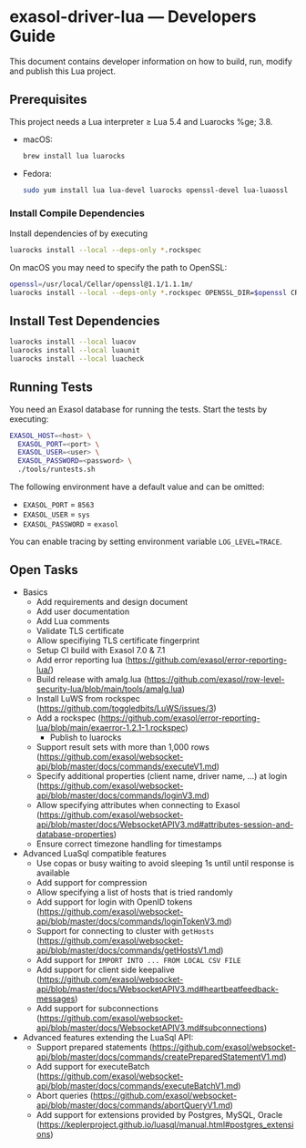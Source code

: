 # exasol-driver-lua &mdash; Developers Guide

This document contains developer information on how to build, run, modify and publish this Lua project.

## Prerequisites

This project needs a Lua interpreter &ge; Lua 5.4 and Luarocks %ge; 3.8.

* macOS:
    ```sh
    brew install lua luarocks
    ```
* Fedora:
    ```sh
    sudo yum install lua lua-devel luarocks openssl-devel lua-luaossl
    ```

### Install Compile Dependencies

Install dependencies of by executing

```sh
luarocks install --local --deps-only *.rockspec
```

On macOS you may need to specify the path to OpenSSL:

```sh
openssl=/usr/local/Cellar/openssl@1.1/1.1.1m/
luarocks install --local --deps-only *.rockspec OPENSSL_DIR=$openssl CRYPTO_DIR=$openssl
```

## Install Test Dependencies

```sh
luarocks install --local luacov
luarocks install --local luaunit
luarocks install --local luacheck
```

## Running Tests

You need an Exasol database for running the tests. Start the tests by executing:

```sh
EXASOL_HOST=<host> \
  EXASOL_PORT=<port> \
  EXASOL_USER=<user> \
  EXASOL_PASSWORD=<password> \
  ./tools/runtests.sh
```

The following environment have a default value and can be omitted:

* `EXASOL_PORT` = `8563`
* `EXASOL_USER` = `sys`
* `EXASOL_PASSWORD` = `exasol`

You can enable tracing by setting environment variable `LOG_LEVEL=TRACE`.

## Open Tasks

* Basics
    * Add requirements and design document
    * Add user documentation
    * Add Lua comments
    * Validate TLS certificate
    * Allow specifiying TLS certificate fingerprint
    * Setup CI build with Exasol 7.0 & 7.1
    * Add error reporting lua (https://github.com/exasol/error-reporting-lua/)
    * Build release with amalg.lua (https://github.com/exasol/row-level-security-lua/blob/main/tools/amalg.lua)
    * Install LuWS from rockspec (https://github.com/toggledbits/LuWS/issues/3)
    * Add a rockspec (https://github.com/exasol/error-reporting-lua/blob/main/exaerror-1.2.1-1.rockspec)
        * Publish to luarocks
    * Support result sets with more than 1,000 rows (https://github.com/exasol/websocket-api/blob/master/docs/commands/executeV1.md)
    * Specify additional properties (client name, driver name, ...) at login (https://github.com/exasol/websocket-api/blob/master/docs/commands/loginV3.md)
    * Allow specifying attributes when connecting to Exasol (https://github.com/exasol/websocket-api/blob/master/docs/WebsocketAPIV3.md#attributes-session-and-database-properties)
    * Ensure correct timezone handling for timestamps
* Advanced LuaSql compatible features
    * Use copas or busy waiting to avoid sleeping 1s until until response is available
    * Add support for compression
    * Allow specifying a list of hosts that is tried randomly
    * Add support for login with OpenID tokens (https://github.com/exasol/websocket-api/blob/master/docs/commands/loginTokenV3.md)
    * Support for connecting to cluster with `getHosts` (https://github.com/exasol/websocket-api/blob/master/docs/commands/getHostsV1.md)
    * Add support for `IMPORT INTO ... FROM LOCAL CSV FILE`
    * Add support for client side keepalive (https://github.com/exasol/websocket-api/blob/master/docs/WebsocketAPIV3.md#heartbeatfeedback-messages)
    * Add support for subconnections (https://github.com/exasol/websocket-api/blob/master/docs/WebsocketAPIV3.md#subconnections)
* Advanced features extending the LuaSql API:
    * Support prepared statements (https://github.com/exasol/websocket-api/blob/master/docs/commands/createPreparedStatementV1.md)
    * Add support for executeBatch (https://github.com/exasol/websocket-api/blob/master/docs/commands/executeBatchV1.md)
    * Abort queries (https://github.com/exasol/websocket-api/blob/master/docs/commands/abortQueryV1.md)
    * Add support for extensions provided by Postgres, MySQL, Oracle (https://keplerproject.github.io/luasql/manual.html#postgres_extensions)
